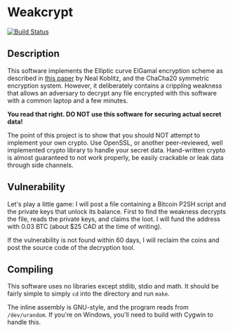 # Weakcrypt
[![Build Status](https://travis-ci.org/maservant/Weakcrypt.svg?branch=master)](https://travis-ci.org/maservant/Weakcrypt)

## Description
This software implements the Elliptic curve ElGamal encryption scheme as
described in
[this paper](http://www.ams.org/journals/mcom/1987-48-177/S0025-5718-1987-0866109-5/)
by Neal Koblitz, and the ChaCha20 symmetric encryption system.
However, it deliberately contains a crippling weakness
that allows an adversary to decrypt any file encrypted with this software
with a common laptop and a few minutes.

__You read that right. DO NOT use this software for securing actual secret data!__

The point of this project is to show that you should NOT attempt to implement
your own crypto. Use OpenSSL, or another peer-reviewed, well implemented crypto
library to handle your secret data. Hand-written crypto is almost guaranteed to
not work properly, be easily crackable or leak data through side channels.

## Vulnerability
Let's play a little game: I will post a file containing a Bitcoin P2SH script
and the private keys that unlock its balance. First to find the weakness
decrypts the file, reads the private keys, and claims the loot.
I will fund the address with 0.03 BTC (about $25 CAD at the time of writing).

If the vulnerability is not found within 60 days, I will reclaim the coins
and post the source code of the decryption tool.

## Compiling
This software uses no libraries except stdlib, stdio and math. It should be fairly
simple to simply `cd` into the directory and run `make`.

The inline assembly is GNU-style, and the program reads from `/dev/urandom`.
If you're on Windows, you'll need to build with Cygwin to handle this.
